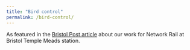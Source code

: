 ```yaml
---
title: "Bird control"
permalink: /bird-control/
---
```


As featured in the [Bristol Post article](https://outline.com/nfWqRS) about our work for Network Rail at Bristol Temple Meads station.
